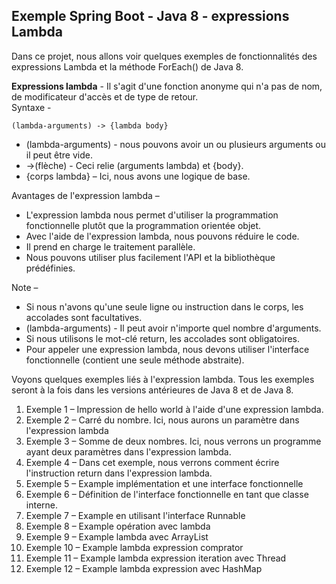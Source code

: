 ## Exemple Spring Boot - Java 8 - expressions Lambda
Dans ce projet, nous allons voir quelques exemples de fonctionnalités des expressions Lambda et la méthode ForEach() de Java 8.

**Expressions lambda** -  Il s'agit d'une fonction anonyme qui n'a pas de nom, de modificateur d'accès et de type de retour.<br/>
Syntaxe -
```
(lambda-arguments) -> {lambda body}
```
* (lambda-arguments) - nous pouvons avoir un ou plusieurs arguments ou il peut être vide.
* ->(flèche) - Ceci relie (arguments lambda) et {body}.
* {corps lambda} – Ici, nous avons une logique de base.

Avantages de l'expression lambda –
* L'expression lambda nous permet d'utiliser la programmation fonctionnelle plutôt que la programmation orientée objet.
* Avec l'aide de l'expression lambda, nous pouvons réduire le code.
* Il prend en charge le traitement parallèle.
* Nous pouvons utiliser plus facilement l'API et la bibliothèque prédéfinies.

Note –
* Si nous n'avons qu'une seule ligne ou instruction dans le corps, les accolades sont facultatives.
* (lambda-arguments) - Il peut avoir n'importe quel nombre d'arguments.
* Si nous utilisons le mot-clé return, les accolades sont obligatoires.
* Pour appeler une expression lambda, nous devons utiliser l'interface fonctionnelle (contient une seule méthode abstraite).

Voyons quelques exemples liés à l'expression lambda. Tous les exemples seront à la fois dans les versions antérieures de Java 8 et de Java 8.
1. Exemple 1 – Impression de hello world à l'aide d'une expression lambda.
2. Exemple 2 – Carré du nombre. Ici, nous aurons un paramètre dans l'expression lambda
3. Exemple 3 – Somme de deux nombres. Ici, nous verrons un programme ayant deux paramètres dans l'expression lambda.
4. Exemple 4 – Dans cet exemple, nous verrons comment écrire l'instruction return dans l'expression lambda.
5. Exemple 5 – Example implémentation et une interface fonctionnelle
6. Exemple 6 – Définition de l'interface fonctionnelle en tant que classe interne.
7. Exemple 7 – Example en utilisant l'interface Runnable
8. Exemple 8 – Example opération avec lambda
9. Exemple 9 – Example lambda avec ArrayList
10. Exemple 10 – Example lambda expression comprator
11. Exemple 11 – Example lambda expression iteration avec Thread
12. Exemple 12 – Example lambda expression avec HashMap